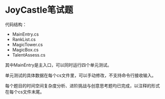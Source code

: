 # JoyCastle笔试题

代码结构：
  * MainEntry.cs
  * RankList.cs
  * MagicTower.cs
  * MagicBox.cs
  * TalentAssess.cs

其中MainEntry是主入口，可以同时运行四个单元测试。

单元测试的具体数据在每个cs文件里，可以手动修改，不支持命令行接收输入。

每个题目的时间空间复杂度分析、进阶挑战与创意思考题均已完成，以注释的形式在每个cs文件末尾。

